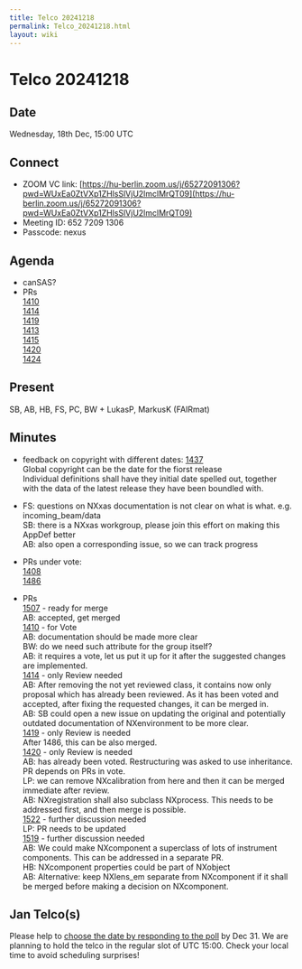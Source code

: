 ```yaml
---
title: Telco 20241218
permalink: Telco_20241218.html
layout: wiki
---
```

Telco 20241218
==============

Date
----

Wednesday, 18th Dec, 15:00 UTC


Connect
-------
* ZOOM VC link: [https://hu-berlin.zoom.us/j/65272091306?pwd=WUxEa0ZtVXp1ZHlsSlVjU2lmclMrQT09](https://hu-berlin.zoom.us/j/65272091306?pwd=WUxEa0ZtVXp1ZHlsSlVjU2lmclMrQT09)
* Meeting ID: 652 7209 1306
* Passcode: nexus

Agenda
------
* canSAS?
* PRs  
[1410](https://github.com/nexusformat/definitions/pull/1410)  
[1414](https://github.com/nexusformat/definitions/pull/1414)  
[1419](https://github.com/nexusformat/definitions/pull/1419)  
[1413](https://github.com/nexusformat/definitions/pull/1413)  
[1415](https://github.com/nexusformat/definitions/pull/1415)  
[1420](https://github.com/nexusformat/definitions/pull/1420)  
[1424](https://github.com/nexusformat/definitions/pull/1424)  

Present
-------
SB, AB, HB, FS, PC, BW + LukasP, MarkusK (FAIRmat)

Minutes
-------
* feedback on copyright with different dates: [1437](https://github.com/nexusformat/definitions/issues/1437)   
  Global copyright can be the date for the fiorst release  
  Individual definitions shall have they initial date spelled out, together with the data of the latest release they have been boundled with.  
 
 * FS: questions on NXxas
   documentation is not clear on what is what. e.g. incoming_beam/data  
   SB: there is a NXxas workgroup, please join this effort on making this AppDef better  
   AB: also open  a corresponding issue, so we can track progress  

* PRs under vote:  
[1408](https://github.com/nexusformat/definitions/pull/1408)   
[1486](https://github.com/nexusformat/definitions/pull/1486)   

* PRs  
[1507](https://github.com/nexusformat/definitions/pull/1507)  - ready for merge  
  AB: accepted, get merged  
[1410](https://github.com/nexusformat/definitions/pull/1410)  - for Vote  
  AB: documentation should be made more clear  
  BW: do we need such attribute for the group itself?  
  AB: it requires a vote, let us put it up for it after the suggested changes are implemented.    
[1414](https://github.com/nexusformat/definitions/pull/1414)  - only Review needed  
  AB: After removing the not yet reviewed class, it contains now only proposal which has already been reviewed. 
  As it has been voted and accepted, after fixing the requested changes, it can be merged in.   
  AB: SB could open a new issue on updating the original and potentially outdated documentation of NXenvironment to be more clear.  
[1419](https://github.com/nexusformat/definitions/pull/1419)  - only Review is needed  
  After 1486, this can be also merged.  
[1420](https://github.com/nexusformat/definitions/pull/1420)  - only Review is needed  
  AB: has already been voted. Restructuring was asked to use inheritance. PR depends on PRs in vote.  
  LP: we can remove NXcalibration from here and then it can be merged immediate after review.  
  AB: NXregistration shall also subclass NXprocess. This needs to be addressed first, and then merge is possible.  
[1522](https://github.com/nexusformat/definitions/pull/1522)  - further discussion needed  
  LP: PR needs to be updated  
[1519](https://github.com/nexusformat/definitions/pull/1519)  - further discussion needed  
  AB: We could make NXcomponent a superclass of lots of instrument components. This can be addressed in a separate PR.  
  HB: NXcomponent properties could be part of NXobject  
  AB: Alternative: keep NXlens_em separate from NXcomponent if it shall be merged before making a decision on NXcomponent.  


Jan Telco(s)
--------------

Please help to [choose the date by responding to the poll](https://doodle.com/meeting/participate/id/bq62ky0d) by Dec 31. We are planning to hold the telco in the regular slot of UTC 15:00. Check your local time to avoid scheduling surprises!
